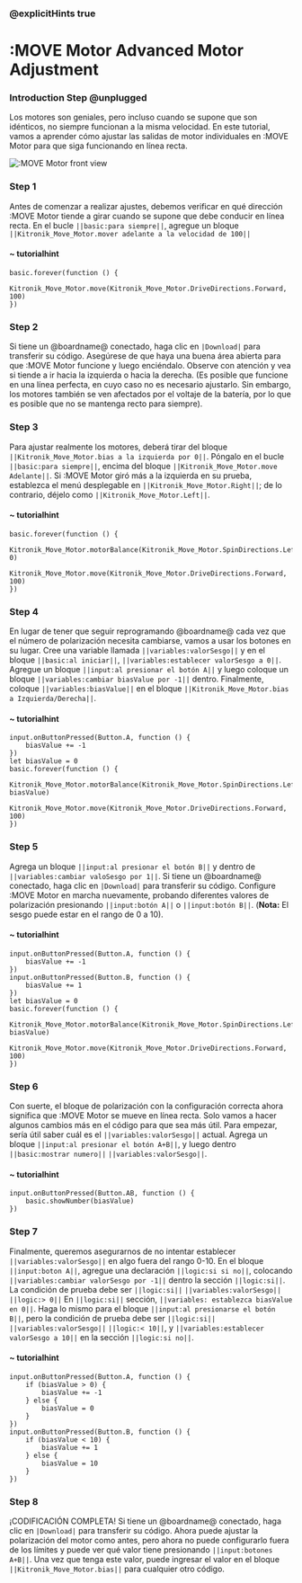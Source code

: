### @explicitHints true

# :MOVE Motor Advanced Motor Adjustment

### Introduction Step @unplugged
Los motores son geniales, pero incluso cuando se supone que son idénticos, no siempre funcionan a la misma velocidad.
En este tutorial, vamos a aprender cómo ajustar las salidas de motor individuales en :MOVE Motor para que siga funcionando en línea recta.

![:MOVE Motor front view](https://KitronikLtd.github.io/pxt-kitronik-move-motor/assets/move-motor-front.jpg)

### Step 1
Antes de comenzar a realizar ajustes, debemos verificar en qué dirección :MOVE Motor tiende a girar cuando se supone que debe conducir en línea recta.
En el bucle ``||basic:para siempre||``, agregue un bloque ``||Kitronik_Move_Motor.mover adelante a la velocidad de 100||``

#### ~ tutorialhint
```blocks
basic.forever(function () {
    Kitronik_Move_Motor.move(Kitronik_Move_Motor.DriveDirections.Forward, 100)
})
```

### Step 2
Si tiene un @boardname@ conectado, haga clic en ``|Download|`` para transferir su código.
Asegúrese de que haya una buena área abierta para que :MOVE Motor funcione y luego enciéndalo. Observe con atención y vea si tiende a ir hacia la izquierda o hacia la derecha.
(Es posible que funcione en una línea perfecta, en cuyo caso no es necesario ajustarlo. Sin embargo, los motores también se ven afectados por el voltaje de la batería, por lo que es posible que no se mantenga recto para siempre).

### Step 3
Para ajustar realmente los motores, deberá tirar del bloque ``||Kitronik_Move_Motor.bias a la izquierda por 0||``. Póngalo en el bucle ``||basic:para siempre||``, encima del bloque ``||Kitronik_Move_Motor.move Adelante||``. Si :MOVE Motor giró más a la izquierda en su prueba, establezca el menú desplegable en ``||Kitronik_Move_Motor.Right||``; de lo contrario, déjelo como ``||Kitronik_Move_Motor.Left||``.

#### ~ tutorialhint
```blocks
basic.forever(function () {
    Kitronik_Move_Motor.motorBalance(Kitronik_Move_Motor.SpinDirections.Left, 0)
    Kitronik_Move_Motor.move(Kitronik_Move_Motor.DriveDirections.Forward, 100)
})
```

### Step 4
En lugar de tener que seguir reprogramando @boardname@ cada vez que el número de polarización necesita cambiarse, vamos a usar los botones en su lugar.
Cree una variable llamada ``||variables:valorSesgo||`` y en el bloque ``||basic:al iniciar||``, ``||variables:establecer valorSesgo a 0||``. Agregue un bloque ``||input:al presionar el botón A||`` y luego coloque un bloque ``||variables:cambiar biasValue por -1||`` dentro. Finalmente, coloque ``||variables:biasValue||`` en el bloque ``||Kitronik_Move_Motor.bias a Izquierda/Derecha||``.

#### ~ tutorialhint
```blocks
input.onButtonPressed(Button.A, function () {
    biasValue += -1
})
let biasValue = 0
basic.forever(function () {
    Kitronik_Move_Motor.motorBalance(Kitronik_Move_Motor.SpinDirections.Left, biasValue)
    Kitronik_Move_Motor.move(Kitronik_Move_Motor.DriveDirections.Forward, 100)
})
```

### Step 5
Agrega un bloque ``||input:al presionar el botón B||`` y dentro de ``||variables:cambiar valoSesgo por 1||``.
Si tiene un @boardname@ conectado, haga clic en ``|Download|`` para transferir su código.
Configure :MOVE Motor en marcha nuevamente, probando diferentes valores de polarización presionando ``||input:botón A||`` o ``||input:botón B||``. (**Nota:** El sesgo puede estar en el rango de 0 a 10).

#### ~ tutorialhint
```blocks
input.onButtonPressed(Button.A, function () {
    biasValue += -1
})
input.onButtonPressed(Button.B, function () {
    biasValue += 1
})
let biasValue = 0
basic.forever(function () {
    Kitronik_Move_Motor.motorBalance(Kitronik_Move_Motor.SpinDirections.Left, biasValue)
    Kitronik_Move_Motor.move(Kitronik_Move_Motor.DriveDirections.Forward, 100)
})

```

### Step 6
Con suerte, el bloque de polarización con la configuración correcta ahora significa que :MOVE Motor se mueve en línea recta. Solo vamos a hacer algunos cambios más en el código para que sea más útil. Para empezar, sería útil saber cuál es el ``||variables:valorSesgo||`` actual. Agrega un bloque ``||input:al presionar el botón A+B||``, y luego dentro ``||basic:mostrar numero||`` ``||variables:valorSesgo||``.

#### ~ tutorialhint
```blocks
input.onButtonPressed(Button.AB, function () {
    basic.showNumber(biasValue)
})
```

### Step 7
Finalmente, queremos asegurarnos de no intentar establecer ``||variables:valorSesgo||`` en algo fuera del rango 0-10.
En el bloque ``||input:boton A||``, agregue una declaración ``||logic:si si no||``, colocando ``||variables:cambiar valorSesgo por -1||`` dentro la sección ``||logic:si||``. La condición de prueba debe ser ``||logic:si||`` ``||variables:valorSesgo||`` ``||logic:> 0||`` En ``||logic:si||`` sección, ``||variables: establezca biasValue en 0||``.
Haga lo mismo para el bloque ``||input:al presionarse el botón B||``, pero la condición de prueba debe ser ``||logic:si||`` ``||variables:valorSesgo||`` ``||logic:< 10||``, y ``||variables:establecer valorSesgo a 10||`` en la sección ``||logic:si no||``.

#### ~ tutorialhint
```blocks
input.onButtonPressed(Button.A, function () {
    if (biasValue > 0) {
        biasValue += -1
    } else {
        biasValue = 0
    }
})
input.onButtonPressed(Button.B, function () {
    if (biasValue < 10) {
        biasValue += 1
    } else {
        biasValue = 10
    }
})
```

### Step 8
¡CODIFICACIÓN COMPLETA! Si tiene un @boardname@ conectado, haga clic en ``|Download|`` para transferir su código. Ahora puede ajustar la polarización del motor como antes, pero ahora no puede configurarlo fuera de los límites y puede ver qué valor tiene presionando ``||input:botones A+B||``. Una vez que tenga este valor, puede ingresar el valor en el bloque ``||Kitronik_Move_Motor.bias||`` para cualquier otro código.